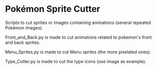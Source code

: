 # Pokémon Sprite Cutter
Scripts to cut sprites or images containing animations (several repeated Pokémon images).

Front_and_Back.py is made to cut animations related to pokemon's front and back sprites.

Menu_Sprites.py is made to cut Menu sprites (the more pixelated ones).

Type_Cutter.py is made to cut the type icons (use image as example).
